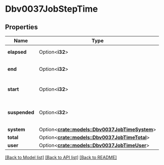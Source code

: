 # Dbv0037JobStepTime

## Properties

Name | Type | Description | Notes
------------ | ------------- | ------------- | -------------
**elapsed** | Option<**i32**> | Total time elapsed | [optional]
**end** | Option<**i32**> | Timestamp of when job ended | [optional]
**start** | Option<**i32**> | Timestamp of when job started | [optional]
**suspended** | Option<**i32**> | Timestamp of when job last suspended | [optional]
**system** | Option<[**crate::models::Dbv0037JobTimeSystem**](dbv0_0_37_job_time_system.md)> |  | [optional]
**total** | Option<[**crate::models::Dbv0037JobTimeTotal**](dbv0_0_37_job_time_total.md)> |  | [optional]
**user** | Option<[**crate::models::Dbv0037JobTimeUser**](dbv0_0_37_job_time_user.md)> |  | [optional]

[[Back to Model list]](../README.md#documentation-for-models) [[Back to API list]](../README.md#documentation-for-api-endpoints) [[Back to README]](../README.md)


